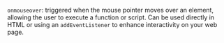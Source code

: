 `onmouseover`: triggered when the mouse pointer moves over an element, allowing the user to execute a function or script. Can be used directly in HTML or using an `addEventListener` to enhance interactivity on your web page.